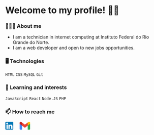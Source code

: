 # Welcome to my profile! 👋🏻 

### 👩🏻‍💻 About me
- I am a technician in internet computing at Instituto Federal do Rio Grande do Norte.
- I am a web developer and open to new jobs opportunities.

### 🖥 Technologies
`HTML`
`CSS`
`MySQL`
`Git`

### 🌱 Learning and interests
`JavaScript`
`React`
`Node.JS`
`PHP`

### 📫 How to reach me
<div style="display: flex; margin-top: 10px;">
  <a style="margin-right: 20px" target="_blank" href="https://www.linkedin.com/in/fabianapduarte/">
    <img height="25px" src="./.github/linkedin.png">
  <a>
  
  <a style="margin-right: 20px" target="_blank" href="mailto:fabianaduarte980@gmail.com">
    <img height="25px" src="./.github/gmail.png">
  <a>
</div>
